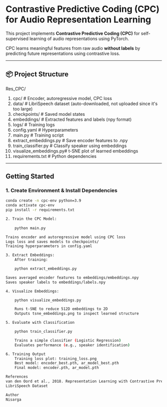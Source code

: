 # Contrastive Predictive Coding (CPC) for Audio Representation Learning

This project implements **Contrastive Predictive Coding (CPC)** for self-supervised learning of audio representations using PyTorch.

CPC learns meaningful features from raw audio **without labels** by predicting future representations using contrastive loss.

---

## 📦 Project Structure

Res_CPC/
1. cpc/ # Encoder, autoregressive model, CPC loss
2. data/ # LibriSpeech dataset (auto-downloaded, not uploaded since it's too large)
3. checkpoints/ # Saved model states
4. embeddings/ # Extracted features and labels (npy format)
5. logs/ # Training logs
6. config.yaml # Hyperparameters
7. main.py # Training script
8. extract_embeddings.py # Save encoder features to .npy
9. train_classifier.py # Classify speaker using embeddings
10. visualize_embeddings.py# t-SNE plot of learned embeddings
11. requirements.txt # Python dependencies

---

##  Getting Started

### 1. Create Environment & Install Dependencies

```bash
conda create -n cpc-env python=3.9
conda activate cpc-env
pip install -r requirements.txt

2. Train the CPC Model:
    
    python main.py

Trains encoder and autoregressive model using CPC loss
Logs loss and saves models to checkpoints/
Training hyperparameters in config.yaml

3. Extract Embeddings:
    After training:

    python extract_embeddings.py

Saves averaged encoder features to embeddings/embeddings.npy
Saves speaker labels to embeddings/labels.npy

4. Visualize Embeddings:

    python visualize_embeddings.py

    Runs t-SNE to reduce 512D embeddings to 2D
    Outputs tsne_embeddings.png to inspect learned structure

5. Evaluate with Classification

    python train_classifier.py

    Trains a simple classifier (Logistic Regression)
    Evaluates performance (e.g., speaker identification)

6. Training Output
    Training loss plot: training_loss.png
    Best model: encoder_best.pth, ar_model_best.pth
    Final model: encoder.pth, ar_model.pth

References
van den Oord et al., 2018. Representation Learning with Contrastive Predictive Coding
LibriSpeech Dataset

Author
Nisarga
